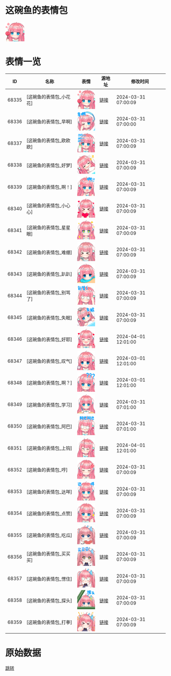 # 这碗鱼的表情包

<img src="./cover.png" height="60" alt="cover" />

# 表情一览

|ID|名称|表情|源地址|修改时间|
|----|----|----|----|----|
|68335|[这碗鱼的表情包_小花花]|<img src="./pic/068335_%5B这碗鱼的表情包_小花花%5D.png" height="60" alt="小花花"/>|[链接](https://i0.hdslb.com/bfs/garb/e7a30e5be5e2bea6f79b7637fc3bb315a31826d6.png)|2024-03-31 07:00:09|
|68336|[这碗鱼的表情包_早啊]|<img src="./pic/068336_%5B这碗鱼的表情包_早啊%5D.png" height="60" alt="早啊"/>|[链接](https://i0.hdslb.com/bfs/garb/e3a5f22587eabe70f463b90b3d8024cb7b259d12.png)|2024-03-31 07:00:00|
|68337|[这碗鱼的表情包_欧欧欧]|<img src="./pic/068337_%5B这碗鱼的表情包_欧欧欧%5D.png" height="60" alt="欧欧欧"/>|[链接](https://i0.hdslb.com/bfs/garb/b9eb71091312d7df8d18c768e9c3f543d84d3eba.png)|2024-03-31 07:00:09|
|68338|[这碗鱼的表情包_好梦]|<img src="./pic/068338_%5B这碗鱼的表情包_好梦%5D.png" height="60" alt="好梦"/>|[链接](https://i0.hdslb.com/bfs/garb/ab1995302089706d0a41ec9012d657a63c5dbff4.png)|2024-03-31 07:00:09|
|68339|[这碗鱼的表情包_啊！]|<img src="./pic/068339_%5B这碗鱼的表情包_啊！%5D.png" height="60" alt="啊！"/>|[链接](https://i0.hdslb.com/bfs/garb/a424a16ad73f7c93794f47214fd40312410a935b.png)|2024-03-31 07:00:09|
|68340|[这碗鱼的表情包_小心心]|<img src="./pic/068340_%5B这碗鱼的表情包_小心心%5D.png" height="60" alt="小心心"/>|[链接](https://i0.hdslb.com/bfs/garb/fd95c23e399fc0e2866545deeab18d6058903f00.png)|2024-03-31 07:00:09|
|68341|[这碗鱼的表情包_星星眼]|<img src="./pic/068341_%5B这碗鱼的表情包_星星眼%5D.png" height="60" alt="星星眼"/>|[链接](https://i0.hdslb.com/bfs/garb/e909cfff1b155b5bbcc707454736961247ed107f.png)|2024-03-31 07:00:09|
|68342|[这碗鱼的表情包_难绷]|<img src="./pic/068342_%5B这碗鱼的表情包_难绷%5D.png" height="60" alt="难绷"/>|[链接](https://i0.hdslb.com/bfs/garb/2dff9c203868e71e42c23034e6d9013455a15c25.png)|2024-03-31 07:00:09|
|68343|[这碗鱼的表情包_趴趴]|<img src="./pic/068343_%5B这碗鱼的表情包_趴趴%5D.png" height="60" alt="趴趴"/>|[链接](https://i0.hdslb.com/bfs/garb/d54ca5b94f2007c0a91a4a4e6c0f1a0fd48923cc.png)|2024-03-31 07:00:09|
|68344|[这碗鱼的表情包_别骂了]|<img src="./pic/068344_%5B这碗鱼的表情包_别骂了%5D.png" height="60" alt="别骂了"/>|[链接](https://i0.hdslb.com/bfs/garb/28cfde97bc41feb467905fc85b0dd3668b5a82d3.png)|2024-03-31 07:00:09|
|68345|[这碗鱼的表情包_失眠]|<img src="./pic/068345_%5B这碗鱼的表情包_失眠%5D.png" height="60" alt="失眠"/>|[链接](https://i0.hdslb.com/bfs/garb/fce22b3c3ccfb77b4f990ff82ab88f093a07910f.png)|2024-03-31 07:00:09|
|68346|[这碗鱼的表情包_好耶]|<img src="./pic/068346_%5B这碗鱼的表情包_好耶%5D.png" height="60" alt="好耶"/>|[链接](https://i0.hdslb.com/bfs/garb/2d2c0afd38af7601b88c36ee339b435f59116659.png)|2024-04-01 12:01:00|
|68347|[这碗鱼的表情包_叹气]|<img src="./pic/068347_%5B这碗鱼的表情包_叹气%5D.png" height="60" alt="叹气"/>|[链接](https://i0.hdslb.com/bfs/garb/23718773892d654ae2a4e585b2213e1bc44d2f68.png)|2024-03-01 12:01:00|
|68348|[这碗鱼的表情包_啊？]|<img src="./pic/068348_%5B这碗鱼的表情包_啊？%5D.png" height="60" alt="啊？"/>|[链接](https://i0.hdslb.com/bfs/garb/3ead23fd2027ead934d2db5b4c6d245045d45961.png)|2024-03-01 12:01:00|
|68349|[这碗鱼的表情包_学习]|<img src="./pic/068349_%5B这碗鱼的表情包_学习%5D.png" height="60" alt="学习"/>|[链接](https://i0.hdslb.com/bfs/garb/b635216e623c344a960bc13a18b8ed03af8a1ba8.png)|2024-03-31 07:01:00|
|68350|[这碗鱼的表情包_阿巴]|<img src="./pic/068350_%5B这碗鱼的表情包_阿巴%5D.png" height="60" alt="阿巴"/>|[链接](https://i0.hdslb.com/bfs/garb/d643f5418e184e65067d8930e2f8dbba2a8ec9cf.png)|2024-03-31 07:01:00|
|68351|[这碗鱼的表情包_上钩]|<img src="./pic/068351_%5B这碗鱼的表情包_上钩%5D.png" height="60" alt="上钩"/>|[链接](https://i0.hdslb.com/bfs/garb/f5583dd5f546890fdbf3e10f395409c049509120.png)|2024-04-01 12:01:00|
|68352|[这碗鱼的表情包_哼]|<img src="./pic/068352_%5B这碗鱼的表情包_哼%5D.png" height="60" alt="哼"/>|[链接](https://i0.hdslb.com/bfs/garb/4113ea5e26c6562fdac6ba0f04740f1f0ad9e2ba.png)|2024-03-31 07:00:09|
|68353|[这碗鱼的表情包_达咩]|<img src="./pic/068353_%5B这碗鱼的表情包_达咩%5D.png" height="60" alt="达咩"/>|[链接](https://i0.hdslb.com/bfs/garb/afd57c0986ac672e0f0c35abbece4a60e8ecd7e5.png)|2024-03-31 07:00:09|
|68354|[这碗鱼的表情包_点赞]|<img src="./pic/068354_%5B这碗鱼的表情包_点赞%5D.png" height="60" alt="点赞"/>|[链接](https://i0.hdslb.com/bfs/garb/55e268b2cc6d0acb83213aff72dab4a6d90cbfc4.png)|2024-03-31 07:00:09|
|68355|[这碗鱼的表情包_吃瓜]|<img src="./pic/068355_%5B这碗鱼的表情包_吃瓜%5D.png" height="60" alt="吃瓜"/>|[链接](https://i0.hdslb.com/bfs/garb/309207a7358c3e14ccdbf4d613e9c1ce7fcb45c4.png)|2024-03-31 07:00:09|
|68356|[这碗鱼的表情包_买买买]|<img src="./pic/068356_%5B这碗鱼的表情包_买买买%5D.png" height="60" alt="买买买"/>|[链接](https://i0.hdslb.com/bfs/garb/279786eca001ff1df3ea8dfe58421dc573158fe1.png)|2024-03-31 07:00:09|
|68357|[这碗鱼的表情包_愣住]|<img src="./pic/068357_%5B这碗鱼的表情包_愣住%5D.png" height="60" alt="愣住"/>|[链接](https://i0.hdslb.com/bfs/garb/8d193fed2f19321b1f4ea92b3f0da3fe33cea193.png)|2024-03-31 07:00:09|
|68358|[这碗鱼的表情包_探头]|<img src="./pic/068358_%5B这碗鱼的表情包_探头%5D.png" height="60" alt="探头"/>|[链接](https://i0.hdslb.com/bfs/garb/dc02b089909ff0338588db7c7214a344919a25e5.png)|2024-03-31 07:00:09|
|68359|[这碗鱼的表情包_打拳]|<img src="./pic/068359_%5B这碗鱼的表情包_打拳%5D.png" height="60" alt="打拳"/>|[链接](https://i0.hdslb.com/bfs/garb/334fe7b45843118e9a599f6787cb6556947bd30a.png)|2024-03-31 07:00:09|

# 原始数据

[跳转](./raw.json)

